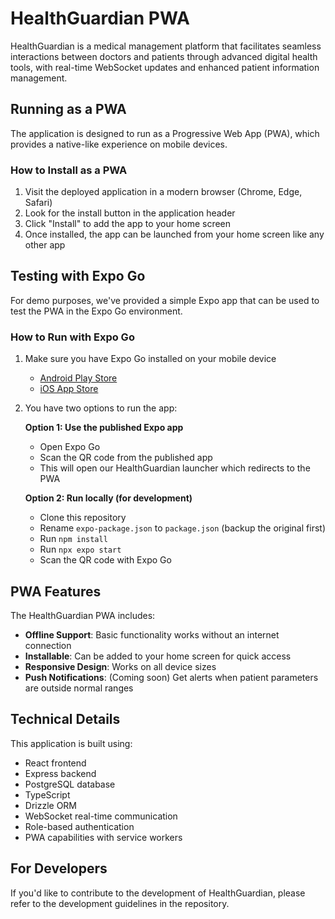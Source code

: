 # HealthGuardian PWA

HealthGuardian is a medical management platform that facilitates seamless interactions between doctors and patients through advanced digital health tools, with real-time WebSocket updates and enhanced patient information management.

## Running as a PWA

The application is designed to run as a Progressive Web App (PWA), which provides a native-like experience on mobile devices.

### How to Install as a PWA

1. Visit the deployed application in a modern browser (Chrome, Edge, Safari)
2. Look for the install button in the application header
3. Click "Install" to add the app to your home screen
4. Once installed, the app can be launched from your home screen like any other app

## Testing with Expo Go

For demo purposes, we've provided a simple Expo app that can be used to test the PWA in the Expo Go environment.

### How to Run with Expo Go

1. Make sure you have Expo Go installed on your mobile device
   - [Android Play Store](https://play.google.com/store/apps/details?id=host.exp.exponent)
   - [iOS App Store](https://apps.apple.com/app/expo-go/id982107779)

2. You have two options to run the app:
   
   **Option 1: Use the published Expo app**
   - Open Expo Go
   - Scan the QR code from the published app
   - This will open our HealthGuardian launcher which redirects to the PWA

   **Option 2: Run locally (for development)**
   - Clone this repository
   - Rename `expo-package.json` to `package.json` (backup the original first)
   - Run `npm install`
   - Run `npx expo start`
   - Scan the QR code with Expo Go

## PWA Features

The HealthGuardian PWA includes:

- **Offline Support**: Basic functionality works without an internet connection
- **Installable**: Can be added to your home screen for quick access
- **Responsive Design**: Works on all device sizes
- **Push Notifications**: (Coming soon) Get alerts when patient parameters are outside normal ranges

## Technical Details

This application is built using:

- React frontend
- Express backend
- PostgreSQL database
- TypeScript
- Drizzle ORM
- WebSocket real-time communication
- Role-based authentication
- PWA capabilities with service workers

## For Developers

If you'd like to contribute to the development of HealthGuardian, please refer to the development guidelines in the repository.